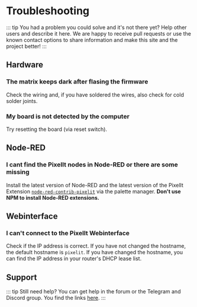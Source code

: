 # Troubleshooting

::: tip
You had a problem you could solve and it's not there yet? Help other users and describe it here. We are happy to receive pull requests or use the known contact options to share information and make this site and the project better!
:::

## Hardware

### The matrix keeps dark after flasing the firmware

Check the wiring and, if you have soldered the wires, also check for cold solder joints.

### My board is not detected by the computer

Try resetting the board (via reset switch).

## Node-RED

### I cant find the PixelIt nodes in Node-RED or there are some missing

Install the latest version of Node-RED and the latest version of the PixelIt Extension [`node-red-contrib-pixelit`](https://flows.nodered.org/node/node-red-contrib-pixelit) via the palette manager. **Don't use NPM to install Node-RED extensions.**

## Webinterface

### I can't connect to the PixelIt Webinterface

Check if the IP address is correct. If you have not changed the hostname, the default hostname is `pixelit`. If you have changed the hostname, you can find the IP address in your router's DHCP lease list.


## Support

::: tip
Still need help? You can get help in the forum or the Telegram and Discord group. You find the links [here](/#support).
:::
